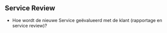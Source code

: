## Service Review

- Hoe wordt de nieuwe Service geëvalueerd met de klant (rapportage en service review)?
